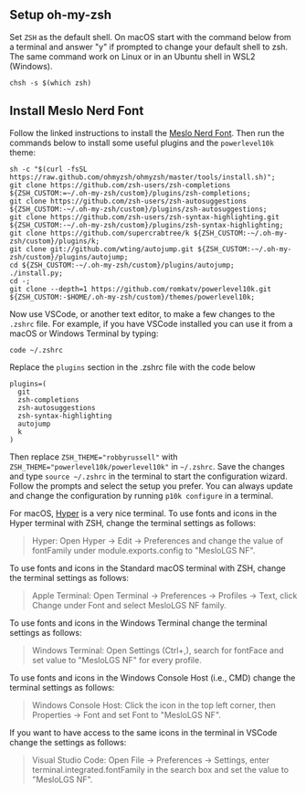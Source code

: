 ## Setup oh-my-zsh

Set `ZSH` as the default shell. On macOS start with the command below from a terminal and answer "y" if prompted to change your default shell to zsh. The same command work on Linux or in an Ubuntu shell in WSL2 (Windows).

`chsh -s $(which zsh)`

## Install Meslo Nerd Font 

Follow the linked instructions to install the <a href="https://github.com/romkatv/powerlevel10k#meslo-nerd-font-patched-for-powerlevel10k" target="_blank">Meslo Nerd Font</a>. Then run the commands below to install some useful plugins and the `powerlevel10k` theme:

```
sh -c "$(curl -fsSL https://raw.github.com/ohmyzsh/ohmyzsh/master/tools/install.sh)";
git clone https://github.com/zsh-users/zsh-completions ${ZSH_CUSTOM:=~/.oh-my-zsh/custom}/plugins/zsh-completions;
git clone https://github.com/zsh-users/zsh-autosuggestions ${ZSH_CUSTOM:-~/.oh-my-zsh/custom}/plugins/zsh-autosuggestions;
git clone https://github.com/zsh-users/zsh-syntax-highlighting.git ${ZSH_CUSTOM:-~/.oh-my-zsh/custom}/plugins/zsh-syntax-highlighting;
git clone https://github.com/supercrabtree/k ${ZSH_CUSTOM:-~/.oh-my-zsh/custom}/plugins/k;
git clone git://github.com/wting/autojump.git ${ZSH_CUSTOM:-~/.oh-my-zsh/custom}/plugins/autojump;
cd ${ZSH_CUSTOM:-~/.oh-my-zsh/custom}/plugins/autojump;
./install.py;
cd -;
git clone --depth=1 https://github.com/romkatv/powerlevel10k.git ${ZSH_CUSTOM:-$HOME/.oh-my-zsh/custom}/themes/powerlevel10k;
```

Now use VSCode, or another text editor, to make a few changes to the `.zshrc` file. For example, if you have VSCode installed you can use it from a macOS or Windows Terminal by typing: 

```
code ~/.zshrc
```

Replace the `plugins` section in the .zshrc file with the code below

```
plugins=(
  git
  zsh-completions
  zsh-autosuggestions
  zsh-syntax-highlighting
  autojump
  k
)
```

Then replace `ZSH_THEME="robbyrussell"` with `ZSH_THEME="powerlevel10k/powerlevel10k"` in `~/.zshrc`. Save the changes and type `source ~/.zshrc` in the terminal to start the configuration wizard. Follow the prompts and select the setup you prefer. You can always update and change the configuration by running `p10k configure` in a terminal. 

<!--
Use the below if you want this to work with the terminal from the docker menu as well

export ZSH="$HOME/.oh-my-zsh"
-->

For macOS, <a href="https://releases.hyper.is/download/mac" target="_blank">Hyper</a> is a very nice terminal. To use fonts and icons in the Hyper terminal with ZSH, change the terminal settings as follows: 

> Hyper: Open Hyper → Edit → Preferences and change the value of fontFamily under module.exports.config to "MesloLGS NF".

To use fonts and icons in the Standard macOS terminal with ZSH, change the terminal settings as follows: 

> Apple Terminal: Open Terminal → Preferences → Profiles → Text, click Change under Font and select MesloLGS NF family.

To use fonts and icons in the Windows Terminal change the terminal settings as follows: 

> Windows Terminal: Open Settings (Ctrl+,), search for fontFace and set value to "MesloLGS NF" for every profile.

To use fonts and icons in the Windows Console Host (i.e., CMD) change the terminal settings as follows: 

> Windows Console Host: Click the icon in the top left corner, then Properties → Font and set Font to "MesloLGS NF".

If you want to have access to the same icons in the terminal in VSCode change the settings as follows:

> Visual Studio Code: Open File → Preferences → Settings, enter terminal.integrated.fontFamily in the search box and set the value to "MesloLGS NF".
